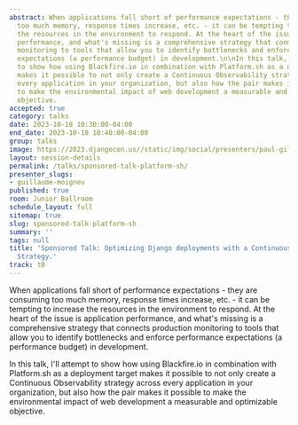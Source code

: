 ```yaml
---
abstract: When applications fall short of performance expectations - they are consuming
  too much memory, response times increase, etc. - it can be tempting to increase
  the resources in the environment to respond. At the heart of the issue is application
  performance, and what's missing is a comprehensive strategy that connects production
  monitoring to tools that allow you to identify bottlenecks and enforce performance
  expectations (a performance budget) in development.\n\nIn this talk, I'll attempt
  to show how using Blackfire.io in combination with Platform.sh as a deployment target
  makes it possible to not only create a Continuous Observability strategy across
  every application in your organization, but also how the pair makes it possible
  to make the environmental impact of web development a measurable and optimizable
  objective.
accepted: true
category: talks
date: 2023-10-18 10:30:00-04:00
end_date: 2023-10-18 10:40:00-04:00
group: talks
image: https://2023.djangocon.us//static/img/social/presenters/paul-gilzow.png
layout: session-details
permalink: /talks/sponsored-talk-platform-sh/
presenter_slugs:
- guillaume-moigneu
published: true
room: Junior Ballroom
schedule_layout: full
sitemap: true
slug: sponsored-talk-platform-sh
summary: ''
tags: null
title: 'Sponsored Talk: Optimizing Django deployments with a Continuous Observability
  Strategy.'
track: t0
---
```


When applications fall short of performance expectations - they are consuming too much memory, response times increase, etc. - it can be tempting to increase the resources in the environment to respond. At the heart of the issue is application performance, and what's missing is a comprehensive strategy that connects production monitoring to tools that allow you to identify bottlenecks and enforce performance expectations (a performance budget) in development.

In this talk, I'll attempt to show how using Blackfire.io in combination with Platform.sh as a deployment target makes it possible to not only create a Continuous Observability strategy across every application in your organization, but also how the pair makes it possible to make the environmental impact of web development a measurable and optimizable objective.

